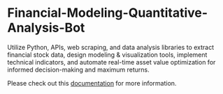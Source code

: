 # Financial-Modeling-Quantitative-Analysis-Bot
Utilize Python, APIs, web scraping, and data analysis libraries to extract financial stock data, design modeling &amp; visualization tools, implement technical indicators, and automate real-time asset value optimization for informed decision-making and maximum returns.

Please check out this [documentation](https://drive.google.com/file/d/14SV_S8aqCUad--k1Ibt9m70tlexgrq-u/preview) for more information.
